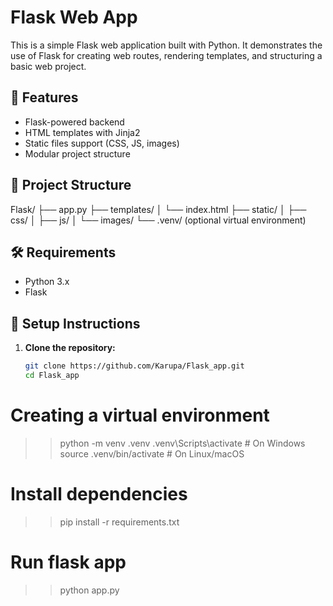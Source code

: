 # Flask Web App

This is a simple Flask web application built with Python. It demonstrates the use of Flask for creating web routes, rendering templates, and structuring a basic web project.

## 🚀 Features

- Flask-powered backend
- HTML templates with Jinja2
- Static files support (CSS, JS, images)
- Modular project structure

## 📁 Project Structure

Flask/
├── app.py
├── templates/
│ └── index.html
├── static/
│ ├── css/
│ ├── js/
│ └── images/
└── .venv/ (optional virtual environment)



## 🛠️ Requirements

- Python 3.x
- Flask

## 🔧 Setup Instructions

1. **Clone the repository:**
   ```bash
   git clone https://github.com/Karupa/Flask_app.git
   cd Flask_app
# Creating a virtual environment
>> python -m venv .venv
>> .venv\Scripts\activate   # On Windows
>> source .venv/bin/activate  # On Linux/macOS


# Install dependencies
>> pip install -r requirements.txt

# Run flask app
>> python app.py






